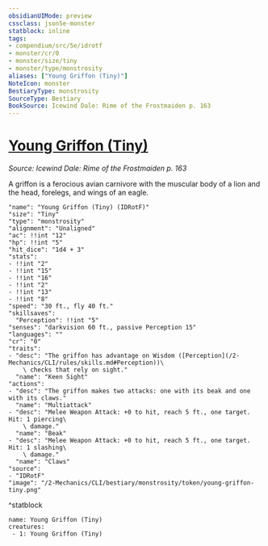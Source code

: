 ```yaml
---
obsidianUIMode: preview
cssclass: json5e-monster
statblock: inline
tags:
- compendium/src/5e/idrotf
- monster/cr/0
- monster/size/tiny
- monster/type/monstrosity
aliases: ["Young Griffon (Tiny)"]
NoteIcon: monster
BestiaryType: monstrosity
SourceType: Bestiary
BookSource: Icewind Dale: Rime of the Frostmaiden p. 163
---
```

# [Young Griffon (Tiny)](2-Mechanics/CLI/bestiary/monstrosity/young-griffon-tiny-idrotf.md)
*Source: Icewind Dale: Rime of the Frostmaiden p. 163*  

A griffon is a ferocious avian carnivore with the muscular body of a lion and the head, forelegs, and wings of an eagle.

```statblock
"name": "Young Griffon (Tiny) (IDRotF)"
"size": "Tiny"
"type": "monstrosity"
"alignment": "Unaligned"
"ac": !!int "12"
"hp": !!int "5"
"hit_dice": "1d4 + 3"
"stats":
- !!int "2"
- !!int "15"
- !!int "16"
- !!int "2"
- !!int "13"
- !!int "8"
"speed": "30 ft., fly 40 ft."
"skillsaves":
  "Perception": !!int "5"
"senses": "darkvision 60 ft., passive Perception 15"
"languages": ""
"cr": "0"
"traits":
- "desc": "The griffon has advantage on Wisdom ([Perception](/2-Mechanics/CLI/rules/skills.md#Perception))\
    \ checks that rely on sight."
  "name": "Keen Sight"
"actions":
- "desc": "The griffon makes two attacks: one with its beak and one with its claws."
  "name": "Multiattack"
- "desc": "Melee Weapon Attack: +0 to hit, reach 5 ft., one target. Hit: 1 piercing\
    \ damage."
  "name": "Beak"
- "desc": "Melee Weapon Attack: +0 to hit, reach 5 ft., one target. Hit: 1 slashing\
    \ damage."
  "name": "Claws"
"source":
- "IDRotF"
"image": "/2-Mechanics/CLI/bestiary/monstrosity/token/young-griffon-tiny.png"
```
^statblock

```encounter-table
name: Young Griffon (Tiny)
creatures:
 - 1: Young Griffon (Tiny)
```